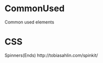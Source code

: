 # CommonUsed
Common used elements
<h1>CSS</h1>
<lable>Spinners(Ends)</lable> http://tobiasahlin.com/spinkit/

